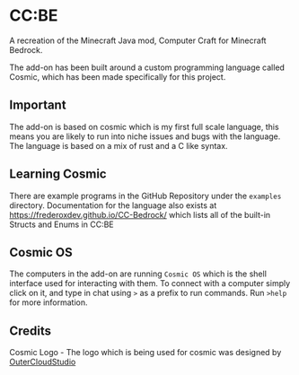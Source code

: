 # CC:BE

A recreation of the Minecraft Java mod, Computer Craft for Minecraft Bedrock.

The add-on has been built around a custom programming language called Cosmic, which has been made specifically for this project.

## Important

The add-on is based on cosmic which is my first full scale language, this means you are likely to run into niche issues and bugs with the language. The language is based on a mix of rust and a C like syntax.

## Learning Cosmic

There are example programs in the GitHub Repository under the `examples` directory. Documentation for the language also exists at https://frederoxdev.github.io/CC-Bedrock/ which lists all of the built-in Structs and Enums in CC:BE

## Cosmic OS

The computers in the add-on are running `Cosmic OS` which is the shell interface used for interacting with them. To connect with a computer simply click on it, and type in chat using `>` as a prefix to run commands. Run `>help` for more information. 

## Credits

Cosmic Logo - The logo which is being used for cosmic was designed by [OuterCloudStudio](https://github.com/outercloudstudio)